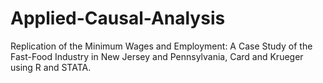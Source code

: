 # Applied-Causal-Analysis

Replication of the Minimum Wages and Employment: A Case Study of the Fast-Food Industry in New Jersey and Pennsylvania, Card and Krueger using R and STATA.
